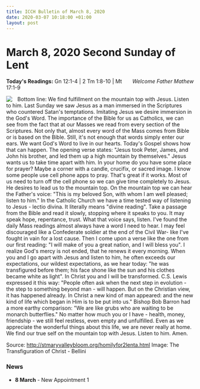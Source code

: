 ```yaml
---
title: ICCH Bulletin of March 8, 2020
date: 2020-03-07 10:18:00 +01:00
layout: post
---
```


# March 8, 2020 Second Sunday of Lent
<span style="float: right"><em>Welcome Father Mathew</em></span>
**Today's Readings:** Gn 12:1-4 | 2 Tm 1:8-10 | Mt 17:1-9


<img style="float: left; margin-right: 1em;" src="https://upload.wikimedia.org/wikipedia/commons/thumb/a/a5/The-Transfiguration-1480-xx-Giovanni-Bellini.JPG/636px-The-Transfiguration-1480-xx-Giovanni-Bellini.JPG">

Bottom line: We find fulfillment on the mountain top with Jesus. Listen to him.
Last Sunday we saw Jesus as a man immersed in the Scriptures who countered Satan's temptations. Imitating Jesus we desire immersion in the God's Word. The importance of the Bible for us as Catholics, we can see from the fact that at our Masses we read from every section of the Scriptures. Not only that, almost every word of the Mass comes from Bible or is based on the Bible.
Still, it's not enough that words simply enter our ears. We want God's Word to live in our hearts. Today's Gospel shows how that can happen.
The opening verse states: "Jesus took Peter, James, and John his brother, and led them up a high mountain by themselves." Jesus wants us to take time apart with him. In your home do you have some place for prayer? Maybe a corner with a candle, crucifix, or sacred image. I know some people use cell phone apps to pray. That's great if it works. Most of us need to turn off the cell phone so we can give time completely to Jesus. He desires to lead us to the mountain top.
On the mountain top we can hear the Father's voice: "This is my beloved Son, with whom I am well pleased; listen to him." In the Catholic Church we have a time tested way of listening to Jesus - lectio divina. It literally means "divine reading". Take a passage from the Bible and read it slowly, stopping where it speaks to you. It may speak hope, repentance, trust. What that voice says, listen.
I've found the daily Mass readings almost always have a word I need to hear. I may feel discouraged like a Confederate soldier at the end of the Civil War- like I've fought in vain for a lost cause. Then I come upon a verse like the one from our first reading: "I will make of you a great nation, and I will bless you". I realize God's mercy is not ended, that he renews it every morning.
When you and I go apart with Jesus and listen to him, he often exceeds our expectations, our wildest expectations, as we hear today: "he was transfigured before them; his face shone like the sun and his clothes became white as light". In Christ you and I will be transformed. C.S. Lewis expressed it this way: "People often ask when the next step in evolution - the step to something beyond man - will happen. But on the Christian view, it has happened already. In Christ a new kind of man appeared: and the new kind of life which began in Him is to be put into us." Bishop Bob Barron had a more earthy comparison: "We are like grubs who are waiting to be monarch butterflies."
No matter how much you or I have - health, money, friendship - we still feel restless, even empty and unfulfilled. Even as we appreciate the wonderful things about this life, we are never really at home. We find our true self on the mountain top with Jesus. Listen to him. Amen.

Source: http://stmaryvalleybloom.org/homilyfor2lenta.html
Image: The Transfiguration of Christ - Bellini

### News 

* **8 March** - New Appointment 1
